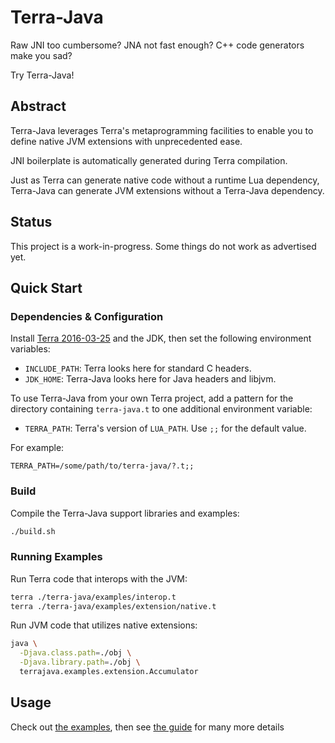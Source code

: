 # Terra-Java

Raw JNI too cumbersome? JNA not fast enough? C++ code generators make you sad?

Try Terra-Java!


## Abstract

Terra-Java leverages Terra's metaprogramming facilities to enable you to
define native JVM extensions with unprecedented ease.

JNI boilerplate is automatically generated during Terra compilation.

Just as Terra can generate native code without a runtime Lua dependency,
Terra-Java can generate JVM extensions without a Terra-Java dependency.


## Status

This project is a work-in-progress. Some things do not work as advertised yet.


## Quick Start

### Dependencies & Configuration

Install [Terra 2016-03-25][1] and the JDK, then set the following environment
variables:

- `INCLUDE_PATH`: Terra looks here for standard C headers.
- `JDK_HOME`: Terra-Java looks here for Java headers and libjvm.

To use Terra-Java from your own Terra project, add a pattern for the directory
containing `terra-java.t` to one additional environment variable:

- `TERRA_PATH`: Terra's version of `LUA_PATH`. Use `;;` for the default value.

For example:

`TERRA_PATH=/some/path/to/terra-java/?.t;;`

### Build

Compile the Terra-Java support libraries and examples:

```bash
./build.sh
```

### Running Examples

Run Terra code that interops with the JVM:

```bash
terra ./terra-java/examples/interop.t
terra ./terra-java/examples/extension/native.t
```

Run JVM code that utilizes native extensions:

```bash
java \
  -Djava.class.path=./obj \
  -Djava.library.path=./obj \
  terrajava.examples.extension.Accumulator
```


## Usage

Check out [the examples](./terra-java/examples), then see
[the guide](./doc/guide.md) for many more details


[1]: https://github.com/zdevito/terra/releases/tag/release-2016-03-25
